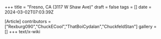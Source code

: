 +++
title = "Fresno, CA (3117 W Shaw Ave)"
draft = false
tags = []
date = 2024-03-02T07:03:39Z

[Article]
contributors = ["Rexburg090","ChuckECool","ThatBoiCydalan","ChuckfeldStan"]
gallery = []
+++
text/x-wiki